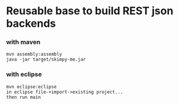 # Reusable base to build REST json backends

### with maven
    mvn assembly:assembly
    java -jar target/skimpy-me.jar

### with eclipse

    mvn eclipse:eclipse
    in eclipse file->import->existing project...
    then run main




